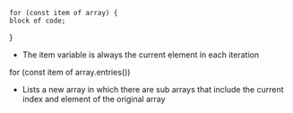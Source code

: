 	for (const item of array) {
	block of code;
}
- The item variable is always the current element in each iteration

for (const item of array.entries()) 
- Lists a new array in which there are sub arrays that include the current index and element of the original array